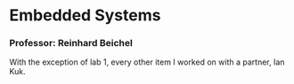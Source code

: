 # Embedded Systems

### Professor: Reinhard Beichel 

With the exception of lab 1, every other item I worked on with a partner, Ian Kuk.
